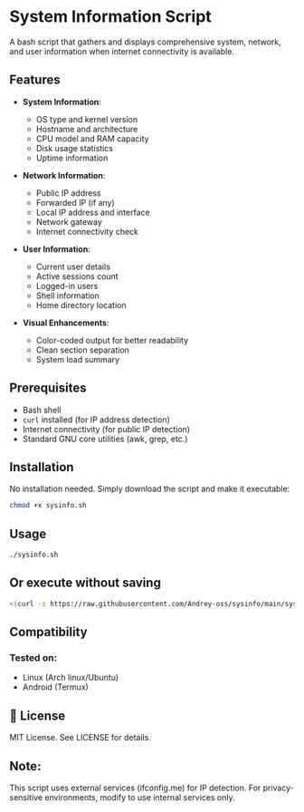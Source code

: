 # System Information Script

A bash script that gathers and displays comprehensive system, network, and user information when internet connectivity is available.

## Features

- **System Information**:
  - OS type and kernel version
  - Hostname and architecture
  - CPU model and RAM capacity
  - Disk usage statistics
  - Uptime information

- **Network Information**:
  - Public IP address
  - Forwarded IP (if any)
  - Local IP address and interface
  - Network gateway
  - Internet connectivity check

- **User Information**:
  - Current user details
  - Active sessions count
  - Logged-in users
  - Shell information
  - Home directory location

- **Visual Enhancements**:
  - Color-coded output for better readability
  - Clean section separation
  - System load summary

## Prerequisites

- Bash shell
- `curl` installed (for IP address detection)
- Internet connectivity (for public IP detection)
- Standard GNU core utilities (awk, grep, etc.)

## Installation

No installation needed. Simply download the script and make it executable:

```bash
chmod +x sysinfo.sh
```

## Usage

```bash
./sysinfo.sh
```

## Or execute without saving

```bash
<(curl -s https://raw.githubusercontent.com/Andrey-oss/sysinfo/main/sysinfo.sh)
```

## Compatibility

### Tested on:
- Linux (Arch linux/Ubuntu)
- Android (Termux)

## 📜 License
MIT License. See LICENSE for details.

## Note:
This script uses external services (ifconfig.me) for IP detection. For privacy-sensitive environments, modify to use internal services only.
